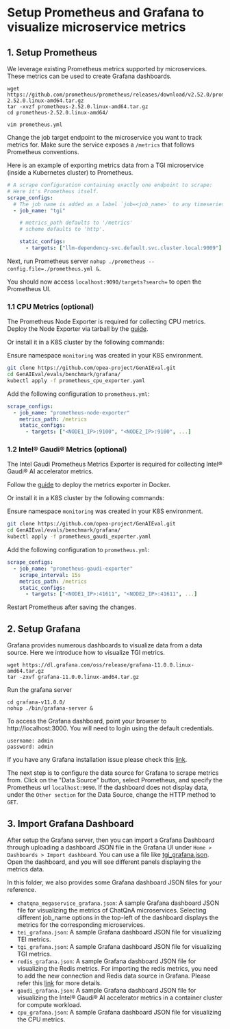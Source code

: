 # Setup Prometheus and Grafana to visualize microservice metrics

## 1. Setup Prometheus

We leverage existing Prometheus metrics supported by microservices. These metrics can be used to create Grafana dashboards.

```
wget https://github.com/prometheus/prometheus/releases/download/v2.52.0/prometheus-2.52.0.linux-amd64.tar.gz
tar -xvzf prometheus-2.52.0.linux-amd64.tar.gz
cd prometheus-2.52.0.linux-amd64/
```


`vim prometheus.yml`

Change the job target endpoint to the microservice you want to track metrics for. Make sure the service exposes a `/metrics` that follows Prometheus conventions.


Here is an example of exporting metrics data from a TGI microservice (inside a Kubernetes cluster) to Prometheus.

```yaml
# A scrape configuration containing exactly one endpoint to scrape:
# Here it's Prometheus itself.
scrape_configs:
  # The job name is added as a label `job=<job_name>` to any timeseries scraped from this config.
  - job_name: "tgi"

    # metrics_path defaults to '/metrics'
    # scheme defaults to 'http'.

    static_configs:
      - targets: ["llm-dependency-svc.default.svc.cluster.local:9009"]
```

Next, run Prometheus server `nohup ./prometheus --config.file=./prometheus.yml &`.

You should now access `localhost:9090/targets?search=` to open the Prometheus UI.

### 1.1 CPU Metrics (optional)

The Prometheus Node Exporter is required for collecting CPU metrics. Deploy the Node Exporter via tarball by the [guide](https://prometheus.io/docs/guides/node-exporter/#installing-and-running-the-node-exporter). 

Or install it in a K8S cluster by the following commands:

Ensure namespace `monitoring` was created in your K8S environment.

```bash
git clone https://github.com/opea-project/GenAIEval.git
cd GenAIEval/evals/benchmark/grafana/
kubectl apply -f prometheus_cpu_exporter.yaml
```

Add the following configuration to `prometheus.yml`:

```yaml
scrape_configs:
  - job_name: "prometheus-node-exporter"
    metrics_path: /metrics
    static_configs:
      - targets: ["<NODE1_IP>:9100", "<NODE2_IP>:9100", ...]
```

### 1.2 Intel® Gaudi® Metrics (optional)

The Intel Gaudi Prometheus Metrics Exporter is required for collecting Intel® Gaudi® AI accelerator metrics. 

Follow the [guide](https://docs.habana.ai/en/latest/Orchestration/Prometheus_Metric_Exporter.html#deploying-prometheus-metric-exporter-in-docker) to deploy the metrics exporter in Docker.

Or install it in a K8S cluster by the following commands:

Ensure namespace `monitoring` was created in your K8S environment.

```bash
git clone https://github.com/opea-project/GenAIEval.git
cd GenAIEval/evals/benchmark/grafana/
kubectl apply -f prometheus_gaudi_exporter.yaml
```

Add the following configuration to `prometheus.yml`:

```yaml
scrape_configs:
  - job_name: "prometheus-gaudi-exporter"
    scrape_interval: 15s
    metrics_path: /metrics
    static_configs:
      - targets: ["<NODE1_IP>:41611", "<NODE2_IP>:41611", ...]
```

Restart Prometheus after saving the changes.

## 2. Setup Grafana

Grafana provides numerous dashboards to visualize data from a data source. Here we introduce how to visualize TGI metrics.

```
wget https://dl.grafana.com/oss/release/grafana-11.0.0.linux-amd64.tar.gz
tar -zxvf grafana-11.0.0.linux-amd64.tar.gz
```

Run the grafana server

```
cd grafana-v11.0.0/
nohup ./bin/grafana-server &
```

To access the Grafana dashboard, point your browser to http://localhost:3000. You will need to login using the default credentials.

```
username: admin 
password: admin
```

If you have any Grafana installation issue please check this  [link](https://grafana.com/docs/grafana/latest/setup-grafana/installation/).


The next step is to configure the data source for Grafana to scrape metrics from. Click on the "Data Source" button, select Prometheus, and specify the Prometheus url `localhost:9090`. If the dashboard does not display data, under the `Other section` for the Data Source, change the HTTP method to `GET`.


## 3. Import Grafana Dashboard
After setup the Grafana server, then you can import a Grafana Dashboard through uploading a dashboard JSON file in the Grafana UI under `Home > Dashboards > Import dashboard`. You can use a file like [tgi_grafana.json](https://github.com/huggingface/text-generation-inference/blob/main/assets/tgi_grafana.json).
Open the dashboard, and you will see different panels displaying the metrics data.

In this folder, we also provides some Grafana dashboard JSON files for your reference. 
- `chatqna_megaservice_grafana.json`: A sample Grafana dashboard JSON file for visualizing the metrics of ChatQnA microservices. Selecting different job_name options in the top-left of the dashboard displays the metrics for the corresponding microservices.
- `tei_grafana.json`: A sample Grafana dashboard JSON file for visualizing TEI metrics.
- `tgi_grafana.json`: A sample Grafana dashboard JSON file for visualizing TGI metrics.
- `redis_grafana.json`: A sample Grafana dashboard JSON file for visualizing the Redis metrics. For importing the redis metrics, you need to add the new connection and Redis data source in Grafana. Please refer this [link](https://grafana.com/grafana/plugins/redis-datasource/?tab=installation) for more details.
- `gaudi_grafana.json`: A sample Grafana dashboard JSON file for visualizing the Intel® Gaudi® AI accelerator metrics in a container cluster for compute workload.
- `cpu_grafana.json`: A sample Grafana dashboard JSON file for visualizing the CPU metrics.
